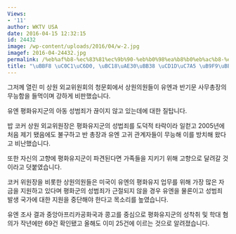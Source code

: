 ```yaml
---
Views:
- '11'
author: WKTV USA
date: 2016-04-15 12:32:15
id: 24432
image: /wp-content/uploads/2016/04/w-2.jpg
imagef: 2016-04-24432.jpg
permalink: /%eb%af%b8-%ec%83%81%ec%9b%90-%eb%b0%98%ea%b8%b0%eb%ac%b8-%ec%b4%9d%ec%9e%a5-%eb%a7%b9%eb%b9%84%eb%82%9c/
title: "\uBBF8 \uC0C1\uC6D0, \uBC18\uAE30\uBB38 \uCD1D\uC7A5 \uB9F9\uBE44\uB09C"
---
```


그저께 열린 미 상원 외교위원회의 청문회에서 상원의원들이 유엔과 반기문 사무총장의 무능함을 들먹이며 강하게 비판했습니다.

유엔 평화유지군의 아동 성범죄가 끊이지 않고 있는데에 대한 질탑니다.

밥 코커 상원 외교위원장은 평화유지군의 성법죄를 도덕적 타락이라 일컫고 2005년에 처음 제기 됐음에도 불구하고 반 총장과 유엔 고귀 관계자들이 무능해 이를 방치해 왔다고 비난했습니다.

또한 자신의 고향에 평화유지군이 파견된다면 가족들을 지키기 위해 고향으로 달려갈 것이라고 덧붙였습니다.

코커 위원장을 비롯한 상원의원들은 미국이 유엔의 평화유지 업무를 위해 가장 많은 자금을 지원하고 있다며 평화군의 성범죄가 근절되지 않을 경우 유엔을 물론이고 성범죄 발생 국가에 대한 지원을 중단해야 한다고 목소리를 높였습니다.

유엔 조사 결과 중앙아프리카공화국과 콩고를 중심으로 평화유지군의 성착취 및 학대 혐의가 작년에만 69건 확인됐고 올해도 이미 25건에 이르는 것으로 알려졌습니다.

&nbsp;